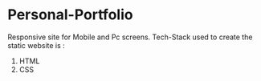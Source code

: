 # Personal-Portfolio
Responsive site for Mobile and Pc screens. 
Tech-Stack used to create the static website is :
1. HTML
2. CSS
